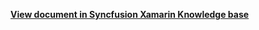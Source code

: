 **[View document in Syncfusion Xamarin Knowledge base](https://www.syncfusion.com/kb/12274/how-to-display-a-particular-day-and-time-in-day-view-of-xamarin-forms-schedule-sfschedule)**
